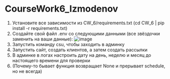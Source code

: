 # CourseWork6_Izmodenov

1. Установите все зависимости из CW_6/requirements.txt (cd CW_6 | pip install -r requirements.txt)
2. Создайте свой файл .env со следующими данными (все звёздочки заменить на ваши данные):
   ![image](https://github.com/Vosida87/CourseWork6_Izmodenov/assets/129009216/7b3173d2-d61e-47fa-a0c7-f695fe7e0c75)
3. Запустить команду csu, чтобы заходить в админку
4. Запустить сайт, создать клиентов, а затем создать рассылки
5. В админке в логах настроить дату на день, неделю и месяц до настоящего времени для проверки
6. (Почему-то бывает функция возвращает None и прерывает schedule, но не всегда)

